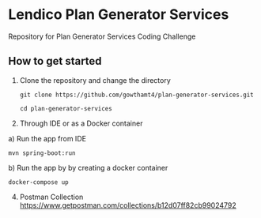 # Lendico Plan Generator Services

Repository for Plan Generator Services Coding Challenge

## How to get started

1. Clone the repository and change the directory

   `git clone https://github.com/gowthamt4/plan-generator-services.git`

   `cd plan-generator-services`

2. Through IDE or as a Docker container
 
 a) Run the app from IDE

   `mvn spring-boot:run`


 b) Run the app by by creating a docker container

  `docker-compose up`

4. Postman Collection
   https://www.getpostman.com/collections/b12d07ff82cb99024792

